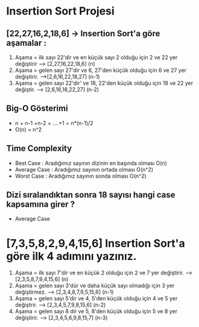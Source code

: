 # Insertion Sort Projesi
## [22,27,16,2,18,6] -> Insertion Sort'a göre aşamalar : 
1. Aşama = ilk sayı 22'dir ve en küçük sayı 2 olduğu için 2 ve 22 yer değiştirir --> [2,27,16,22,18,6] (n)
2. Aşama = gelen sayı 27'dir ve 6, 27'den küçük olduğu için 6 ve 27 yer değiştirir. -->[2,6,16,22,18,27] (n-1)
3. Aşama = gelen sayı 22'dir' ve 18, 22'den küçük olduğu için 18 ve 22 yer değiştir. --> [2,6,16,18,22,27] (n-2)

## Big-O Gösterimi
- n + n-1 +n-2 + ....+1 = n*(n-1)/2
- O(n) = n^2

## Time Complexity
- Best Case : Aradığımız sayının dizinin en başında olması O(n)
- Average Case : Aradığımız sayının ortada olması O(n^2)
- Worst Case : Aradığımız sayının sonda olması O(n^2)

## Dizi sıralandıktan sonra 18 sayısı hangi case kapsamına girer ?
- Average Case

# [7,3,5,8,2,9,4,15,6] Insertion Sort'a göre ilk 4 adımını yazınız.

1. Aşama = ilk sayı 7'dir ve en küçük 2 olduğu için 2 ve 7 yer değiştirir. --> [2,3,5,8,7,9,4,15,6] (n)
2. Aşama = gelen sayı 3'dür ve daha küçük sayı olmadığı için 3 yer değiştirmez. --> [2,3,4,8,7,9,5,15,6] (n-1)
3. Aşama = gelen sayı 5'dir ve 4, 5'den küçük olduğu için 4 ve 5 yer değiştrir.  --> [2,3,4,5,7,9,8,15,6] (n-2)
4. Aşama = gelen sayı 8 dir ve 5, 8'den küçük olduğu için 5 ve 8 yer değiştirir. --> [2,3,4,5,6,9,8,15,7] (n-3)
